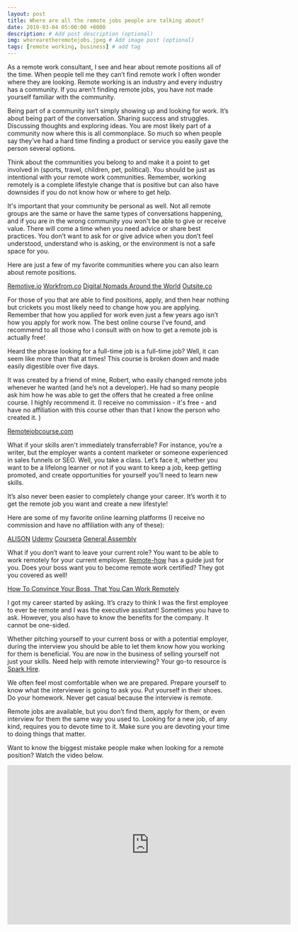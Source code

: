 ```yaml
---
layout: post
title: Where are all the remote jobs people are talking about?
date: 2019-03-04 05:00:00 +0000
description: # Add post description (optional)
img: wherearetheremotejobs.jpeg # Add image post (optional)
tags: [remote working, business] # add tag
---
```

As a remote work consultant, I see and hear about remote positions all of the time. When people tell me they can’t find remote work I often wonder where they are looking. Remote working is an industry and every industry has a community. If you aren’t finding remote jobs, you have not made yourself familiar with the community.

Being part of a community isn’t simply showing up and looking for work. It’s about being part of the conversation. Sharing success and struggles. Discussing thoughts and exploring ideas. You are most likely part of a community now where this is all commonplace. So much so when people say they’ve had a hard time finding a product or service you easily gave the person several options.

Think about the communities you belong to and make it a point to get involved in (sports, travel, children, pet, political). You should be just as intentional with your remote work communities. Remember, working remotely is a complete lifestyle change that is positive but can also have downsides if you do not know how or where to get help.

It's important that your community be personal as well. Not all remote groups are the same or have the same types of conversations happening, and if you are in the wrong community you won't be able to give or receive value. There will come a time when you need advice or share best practices. You don’t want to ask for or give advice when you don’t feel understood, understand who is asking, or the environment is not a safe space for you.

Here are just a few of my favorite communities where you can also learn about remote positions.

[Remotive.io](https://remotive.io/)
[Workfrom.co](https://workfrom.co/)
[Digital Nomads Around the World](https://www.facebook.com/groups/DigitalNomadsAroundTheWorld/)
[Outsite.co](https://www.outsite.co/)

For those of you that are able to find positions, apply, and then hear nothing but crickets you most likely need to change how you are applying. Remember that how you applied for work even just a few years ago isn’t how you apply for work now. The best online course I’ve found, and recommend to all those who I consult with on how to get a remote job is actually free!

Heard the phrase looking for a full-time job is a full-time job? Well, it can seem like more than that at times! This course is broken down and made easily digestible over five days.

It was created by a friend of mine, Robert, who easily changed remote jobs whenever he wanted (and he’s not a developer). He had so many people ask him how he was able to get the offers that he created a free online course. I highly recommend it. (I receive no commission - it's free - and have no affiliation with this course other than that I know the person who created it. )

[Remotejobcourse.com](https://remotejobcourse.com/)

What if your skills aren't immediately transferrable? For instance, you’re a writer, but the employer wants a content marketer or someone experienced in sales funnels or SEO. Well, you take a class. Let’s face it, whether you want to be a lifelong learner or not if you want to keep a job, keep getting promoted, and create opportunities for yourself you’ll need to learn new skills.

It’s also never been easier to completely change your career. It’s worth it to get the remote job you want and create a new lifestyle!

Here are some of my favorite online learning platforms (I receive no commission and have no affiliation with any of these):

[ALISON](https://alison.com/)
[Udemy](https://www.udemy.com/)
[Coursera](https://www.coursera.org/)
[General Assembly](https://dash.generalassemb.ly/)

What if you don’t want to leave your current role? You want to be able to work remotely for your current employer. [Remote-how](https://www.remote-how.com/) has a guide just for you. Does your boss want you to become remote work certified? They got you covered as well!

[How To Convince Your Boss, That You Can Work Remotely](https://www.remote-how.com/article/e-book-how-to-convince-your-boss-that-you-can-work-remotely/)

I got my career started by asking. It’s crazy to think I was the first employee to ever be remote and I was the executive assistant! Sometimes you have to ask. However, you also have to know the benefits for the company. It cannot be one-sided.

Whether pitching yourself to your current boss or with a potential employer, during the interview you should be able to let them know how you working for them is beneficial. You are now in the business of selling yourself not just your skills. Need help with remote interviewing? Your go-to resource is [Spark Hire](https://www.sparkhire.com/resources).

We often feel most comfortable when we are prepared. Prepare yourself to know what the interviewer is going to ask you. Put yourself in their shoes. Do your homework. Never get casual because the interview is remote.

Remote jobs are available, but you don’t find them, apply for them, or even interview for them the same way you used to. Looking for a new job, of any kind, requires you to devote time to it. Make sure you are devoting your time to doing things that matter.

Want to know the biggest mistake people make when looking for a remote position? Watch the video below.

<iframe width="640" height="360" src="https://www.youtube.com/embed/TQlEFvN2930" frameborder="0" allow="accelerometer; autoplay; encrypted-media; gyroscope; picture-in-picture" allowfullscreen></iframe>
